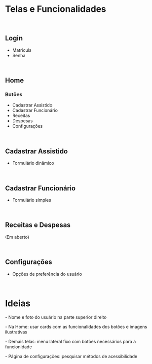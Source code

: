 <h1>Telas e Funcionalidades</h1><br>

<h2>Login</h2>
<ul>
    <li>Matrícula</li>
    <li>Senha</li>
</ul><br>

<h2>Home</h2>
<h3>Botões</h3>
<ul>
    <li>Cadastrar Assistido</li>
    <li>Cadastrar Funcionário</li>
    <li>Receitas</li>
    <li>Despesas</li>
    <li>Configurações</li>
</ul><br>

<h2>Cadastrar Assistido</h2>
<ul>
    <li>Formulário dinâmico</li>
</ul><br>

<h2>Cadastrar Funcionário</h2>
<ul>
    <li>Formulário simples</li>
</ul><br>

<h2>Receitas e Despesas</h2>
<p>(Em aberto)</p>
<br>

<h2>Configurações</h2>
<ul>
    <li>Opções de preferência do usuário</li>
</ul><br>

<h1>Ideias</h1>
<p>- Nome e foto do usuário na parte superior direito</p>
<p>- Na Home: usar cards com as funcionalidades dos botões e imagens ilustrativas</p>
<p>- Demais telas: menu lateral fixo com botões necessários para a funcionidade</p>
<p>- Página de configurações: pesquisar métodos de acessibilidade
